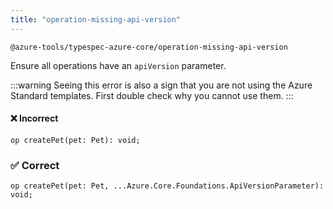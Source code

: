 ```yaml
---
title: "operation-missing-api-version"
---
```


```text title="Full name"
@azure-tools/typespec-azure-core/operation-missing-api-version
```

Ensure all operations have an `apiVersion` parameter.

:::warning
Seeing this error is also a sign that you are not using the Azure Standard templates. First double check why you cannot use them.
:::

#### ❌ Incorrect

```tsp
op createPet(pet: Pet): void;
```

### ✅ Correct

```tsp
op createPet(pet: Pet, ...Azure.Core.Foundations.ApiVersionParameter): void;
```
